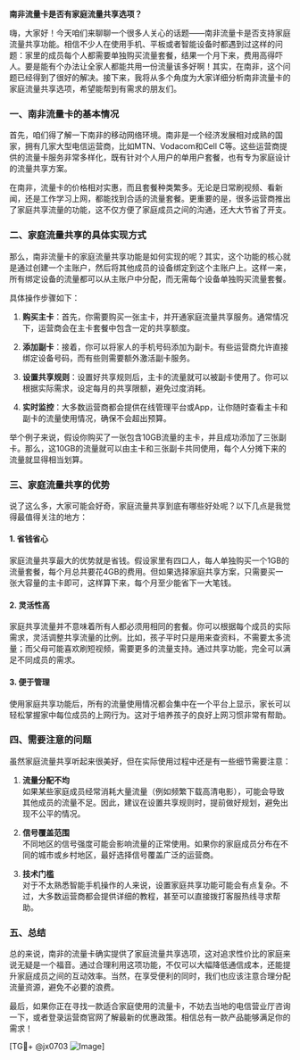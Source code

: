 **南非流量卡是否有家庭流量共享选项？**

嗨，大家好！今天咱们来聊聊一个很多人关心的话题——南非流量卡是否支持家庭流量共享功能。相信不少人在使用手机、平板或者智能设备时都遇到过这样的问题：家里的成员每个人都需要单独购买流量套餐，结果一个月下来，费用高得吓人。要是能有个办法让全家人都能共用一份流量该多好啊！其实，在南非，这个问题已经得到了很好的解决。接下来，我将从多个角度为大家详细分析南非流量卡的家庭流量共享选项，希望能帮到有需求的朋友们。

### 一、南非流量卡的基本情况

首先，咱们得了解一下南非的移动网络环境。南非是一个经济发展相对成熟的国家，拥有几家大型电信运营商，比如MTN、Vodacom和Cell C等。这些运营商提供的流量卡服务非常多样化，既有针对个人用户的单用户套餐，也有专为家庭设计的流量共享方案。

在南非，流量卡的价格相对实惠，而且套餐种类繁多。无论是日常刷视频、看新闻，还是工作学习上网，都能找到合适的流量套餐。更重要的是，很多运营商推出了家庭共享流量的功能，这不仅方便了家庭成员之间的沟通，还大大节省了开支。

### 二、家庭流量共享的具体实现方式

那么，南非流量卡的家庭流量共享功能是如何实现的呢？其实，这个功能的核心就是通过创建一个主账户，然后将其他成员的设备绑定到这个主账户上。这样一来，所有绑定设备的流量都可以从主账户中分配，而无需每个设备单独购买流量套餐。

具体操作步骤如下：

1. **购买主卡**：首先，你需要购买一张主卡，并开通家庭流量共享服务。通常情况下，运营商会在主卡套餐中包含一定的共享额度。
   
2. **添加副卡**：接着，你可以将家人的手机号码添加为副卡。有些运营商允许直接绑定设备号码，而有些则需要额外激活副卡服务。

3. **设置共享规则**：设置好共享规则后，主卡的流量就可以被副卡使用了。你可以根据实际需求，设定每月的共享限额，避免过度消耗。

4. **实时监控**：大多数运营商都会提供在线管理平台或App，让你随时查看主卡和副卡的流量使用情况，确保不会超出预算。

举个例子来说，假设你购买了一张包含10GB流量的主卡，并且成功添加了三张副卡。那么，这10GB的流量就可以由主卡和三张副卡共同使用，每个人分摊下来的流量就显得相当划算。

### 三、家庭流量共享的优势

说了这么多，大家可能会好奇，家庭流量共享到底有哪些好处呢？以下几点是我觉得最值得关注的地方：

#### 1. **省钱省心**
   家庭流量共享最大的优势就是省钱。假设家里有四口人，每人单独购买一个1GB的流量套餐，每个月总共要花4GB的费用。但如果选择家庭共享方案，只需要买一张大容量的主卡即可，这样算下来，每个月至少能省下一大笔钱。

#### 2. **灵活性高**
   家庭共享流量并不意味着所有人都必须用相同的套餐。你可以根据每个成员的实际需求，灵活调整共享流量的比例。比如，孩子平时只是用来查资料，不需要太多流量；而父母可能喜欢刷短视频，需要更多的流量支持。通过共享功能，完全可以满足不同成员的需求。

#### 3. **便于管理**
   使用家庭共享功能后，所有的流量使用情况都会集中在一个平台上显示，家长可以轻松掌握家中每位成员的上网行为。这对于培养孩子的良好上网习惯非常有帮助。

### 四、需要注意的问题

虽然家庭流量共享听起来很美好，但在实际使用过程中还是有一些细节需要注意：

1. **流量分配不均**  
   如果某些家庭成员经常消耗大量流量（例如频繁下载高清电影），可能会导致其他成员的流量不足。因此，建议在设置共享规则时，提前做好规划，避免出现不公平的情况。

2. **信号覆盖范围**  
   不同地区的信号强度可能会影响流量的正常使用。如果你的家庭成员分布在不同的城市或乡村地区，最好选择信号覆盖广泛的运营商。

3. **技术门槛**  
   对于不太熟悉智能手机操作的人来说，设置家庭共享功能可能会有点复杂。不过，大多数运营商都会提供详细的教程，甚至可以直接拨打客服热线寻求帮助。

### 五、总结

总的来说，南非的流量卡确实提供了家庭流量共享选项，这对追求性价比的家庭来说无疑是一个福音。通过合理利用这项功能，不仅可以大幅降低通信成本，还能提升家庭成员之间的互动效率。当然，在享受便利的同时，我们也应该注意合理分配流量资源，避免不必要的浪费。

最后，如果你正在寻找一款适合家庭使用的流量卡，不妨去当地的电信营业厅咨询一下，或者登录运营商官网了解最新的优惠政策。相信总有一款产品能够满足你的需求！

[TG💪+ @jx0703 ![Image](https://github.com/user-attachments/assets/dbca1d08-cadb-493c-b0ec-ad6f7a83f270)]